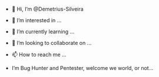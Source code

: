 - 👋 Hi, I’m @Demetrius-Silveira
- 👀 I’m interested in ...
- 🌱 I’m currently learning ...
- 💞️ I’m looking to collaborate on ...
- 📫 How to reach me ...

- I’m Bug Hunter and Pentester, welcome we world, or not...

<!---
Demetrius-Silveira/Demetrius-Silveira is a ✨ special ✨ repository because its `README.md` (this file) appears on your GitHub profile.
You can click the Preview link to take a look at your changes.
--->
